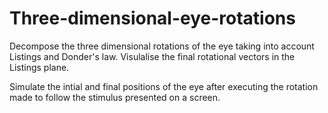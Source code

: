 # Three-dimensional-eye-rotations
Decompose the three dimensional rotations of the eye taking into account Listings and Donder's law. Visulalise the final rotational vectors in the Listings 
plane. 

Simulate the intial and final positions of the eye after executing the rotation made to follow the stimulus presented on a screen.

